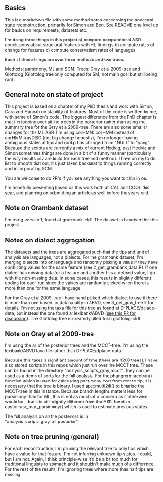 ## Basics
This is a markdown file with some method notes concerning the ancestral state reconstruction, primarily for Simon and Ben. See README one level up for basics on requirements, datasets etc.

I'm doing three things in this project
a) compare computational ASR conclusions about structural features with HL findings
b) compute rates of change for features
c) compute conservatism rates of languages

Each of these things are over three methods and two trees.

Methods: parsimony, ML and SCM.
Trees: Gray et al 2009-tree and Glottolog (Glottolog tree only computed for SM, not main goal but still being run).

## General note on state of project
This project is based on a chapter of my PhD thesis and work with Simon, Cara and Hannah on stability of features. Most of the code is written by me, with some of Simon's code. The biggest difference from the PhD chapter is that I'm looping over all the trees in the posterior rather than using the summary tree for the Gray et a 2009-tree. There are also some smaller changes for the ML ASR; I'm using corHMM::corHMM instead of corHMM::rayDISC (not big change honestly), I'm no longer having ambiguous states at tips and root.p has changed from "NULL" to "yang". Because the scripts are currently a mix of current Hedvig, past Hedvig and Simon sometimes things are done in a bit of a funny manner (particularly the way results.csv are build for each tree and method). I have on my to do list to smooth that out, it's just taken backseat to things running correctly and incorporating SCM. 

You are welcome to do PR's if you see anything you want to chip in on.

I'm hopefully presenting based on this work both at ICAL and COOL this year, and planning on submitting an article as well before the years end.

## Note on Grambank dataset
I'm using version 1, found at grambank-cldf. The dataset is binarised for this project.

## Notes on dialect aggregation
The datasets and the trees are aggregated such that the tips and unit of analysis are languages, not a dialects. For the grambank dataset, I'm merging dialects into on language and randomly picking a value if they have conflicting values for the same feature (see 2_get_grambank_data.R). If one dialect has missing data for a feature and another has a defined value, I go with the non-missing data. In some cases, this results in slightly different coding for each run since the values are randomly picked when there is more than one for the same language.

For the Gray et al 2009-tree I have hand picked which dialect to use if there is more than one based on data quality in ABVD, see 3_get_gray_tree.R for details. I'm not using the taxa file for this tree as found at D-PLACE/dplace-data, but instead the one found at lexibank/ABVD ([see this PR for discussion](https://github.com/D-PLACE/dplace-data/pull/293)). The Glottolog tree is created pulled form glottolog-cldf.

## Note on Gray et al 2009-tree
I'm using the all of the posterior trees and the MCCT-tree. I'm using the lexibank/ABVD taxa file rather than D-PLACE/dplace-data. 

Because this takes a signifiant amount of time (there are 4200 trees), I have also stored scripts in this repos which just run over the MCCT tree. These can be found in the directory "analysis_scripts_gray_mcct". They can be used as a demo of sorts for the full analysis. For the phangrorn::acctran() function which is used for calcuating parsimony cost from root to tip, it is necessary that the tree is binary. I used ape::multi2di() to binarise the MCCT-tree in this instance. Because branch lengths matters less for parsimony than for ML, this is not as much of a concern as it otherwise would be - but it is still slightly different from the ASR-function castor::asr_max_parsimony() which is used to estimate previous states.

The full analysis on all the posteriors is in "analysis_scripts_gray_all_posterior".

## Note on tree pruning (general)
For each reconstruction, I'm pruning the relevant tree to only tips which have a value for that feature. I'm not inferring unknown tip states. I could, but I am not. Again, I think principle-wise it'd be a bit too much for traditional linguists to stomach and it shouldn't make much of a difference. For the rest of the results, I'm ignoring trees where more than half tips are missing.
